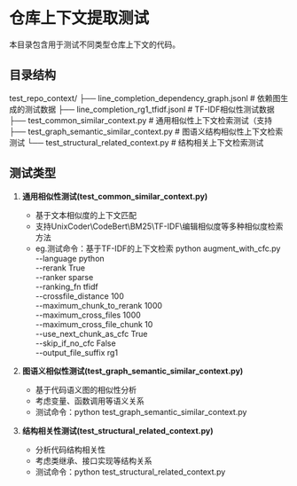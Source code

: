 # 仓库上下文提取测试
本目录包含用于测试不同类型仓库上下文的代码。

## 目录结构
test_repo_context/
├── line_completion_dependency_graph.jsonl    # 依赖图生成的测试数据
├── line_completion_rg1_tfidf.jsonl           # TF-IDF相似性测试数据
├── test_common_similar_context.py            # 通用相似性上下文检索测试（支持
├── test_graph_semantic_similar_context.py    # 图语义结构相似性上下文检索测试
└── test_structural_related_context.py        # 结构相关上下文检索测试

## 测试类型

1. **通用相似性测试(test_common_similar_context.py)**
   - 基于文本相似度的上下文匹配
   - 支持UnixCoder\CodeBert\BM25\TF-IDF\编辑相似度等多种相似度检索方法
   - eg.测试命令：基于TF-IDF的上下文检索
python augment_with_cfc.py \
--language python \
--rerank True \
--ranker sparse \
--ranking_fn tfidf \
--crossfile_distance 100 \
--maximum_chunk_to_rerank 1000 \
--maximum_cross_files 1000 \
--maximum_cross_file_chunk 10 \
--use_next_chunk_as_cfc True \
--skip_if_no_cfc False \
--output_file_suffix rg1

2. **图语义相似性测试(test_graph_semantic_similar_context.py)**  
   - 基于代码语义图的相似性分析
   - 考虑变量、函数调用等语义关系
   - 测试命令：python test_graph_semantic_similar_context.py

3. **结构相关性测试(test_structural_related_context.py)**
   - 分析代码结构相关性
   - 考虑类继承、接口实现等结构关系
   - 测试命令：python test_structural_related_context.py
